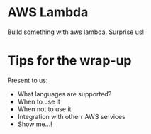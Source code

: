 
# AWS Lambda

Build something with aws lambda. Surprise us!

# Tips for the wrap-up

Present to us:

* What languages are supported?
* When to use it
* When not to use it
* Integration with otherr AWS services
* Show me...!
